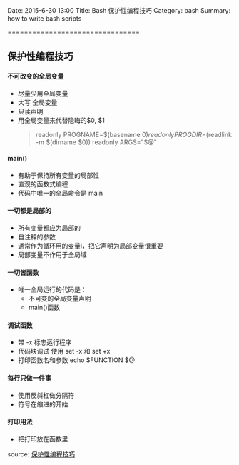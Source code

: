 Date: 2015-6-30 13:00
Title: Bash 保护性编程技巧
Category: bash
Summary: how to write bash scripts

================================

## 保护性编程技巧

#### 不可改变的全局变量
- 尽量少用全局变量
- 大写 全局变量
- 只读声明
- 用全局变量来代替隐晦的$0, $1
    > readonly PROGNAME=$(basename $0)
    > readonly PROGDIR=$(readlink -m $(dirname $0))
    > readonly ARGS="$@"

#### main()
- 有助于保持所有变量的局部性
- 直观的函数式编程
- 代码中唯一的全局命令是 main

#### 一切都是局部的
- 所有变量都应为局部的
- 自注释的参数
- 通常作为循环用的变量i，把它声明为局部变量很重要
- 局部变量不作用于全局域

#### 一切皆函数
- 唯一全局运行的代码是：
    - 不可变的全局变量声明
    - main()函数

#### 调试函数
- 带 -x 标志运行程序
- 代码块调试 使用 set -x 和 set +x
- 打印函数名和参数 echo $FUNCTION $@

#### 每行只做一件事
- 使用反斜杠做分隔符
- 符号在缩进的开始

#### 打印用法
- 把打印放在函数里


source: [保护性编程技巧](http://blog.jobbole.com/73257/)
